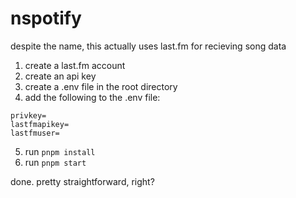# nspotify
despite the name, this actually uses last.fm for recieving song data

1. create a last.fm account
2. create an api key
3. create a .env file in the root directory
4. add the following to the .env file:
```
privkey=
lastfmapikey=
lastfmuser=
```
5. run `pnpm install`
6. run `pnpm start`

done. pretty straightforward, right?